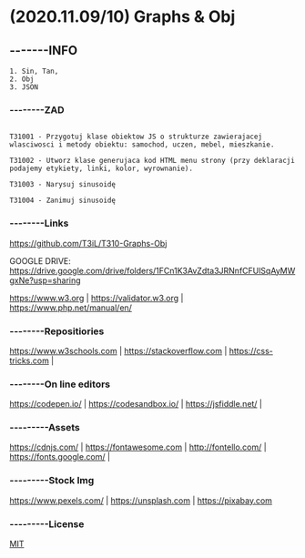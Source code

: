 # (2020.11.09/10) Graphs & Obj
## -------INFO
```ww
1. Sin, Tan, 
2. Obj
3. JSON
```

### --------ZAD
```

T31001 - Przygotuj klase obiektow JS o strukturze zawierajacej wlasciwosci i metody obiektu: samochod, uczen, mebel, mieszkanie.

T31002 - Utworz klase generujaca kod HTML menu strony (przy deklaracji podajemy etykiety, linki, kolor, wyrownanie). 

T31003 - Narysuj sinusoidę

T31004 - Zanimuj sinusoidę
```
### --------Links
https://github.com/T3iL/T310-Graphs-Obj

GOOGLE DRIVE: https://drive.google.com/drive/folders/1FCn1K3AvZdta3JRNnfCFUlSqAyMWgxNe?usp=sharing

https://www.w3.org | https://validator.w3.org | https://www.php.net/manual/en/
### --------Repositiories
https://www.w3schools.com | https://stackoverflow.com | https://css-tricks.com |
### --------On line editors
https://codepen.io/ | https://codesandbox.io/ | https://jsfiddle.net/ |
### ---------Assets
https://cdnjs.com/ | https://fontawesome.com | http://fontello.com/ | https://fonts.google.com/ |
### ---------Stock Img
https://www.pexels.com/ | https://unsplash.com | https://pixabay.com
### ---------License
[MIT](https://choosealicense.com/licenses/mit/)
